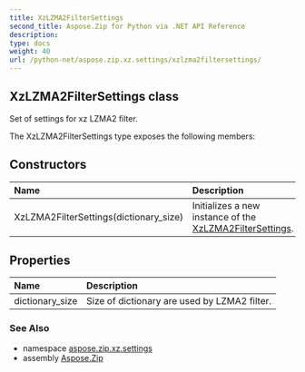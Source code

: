 ```yaml
---
title: XzLZMA2FilterSettings
second_title: Aspose.Zip for Python via .NET API Reference
description: 
type: docs
weight: 40
url: /python-net/aspose.zip.xz.settings/xzlzma2filtersettings/
---
```


## XzLZMA2FilterSettings class

Set of settings for xz LZMA2 filter.

The XzLZMA2FilterSettings type exposes the following members:
## Constructors
| Name | Description |
| :- | :- |
|XzLZMA2FilterSettings(dictionary_size)|Initializes a new instance of the [XzLZMA2FilterSettings](/zip/python-net/aspose.zip.xz.settings/xzlzma2filtersettings/).|
## Properties
| Name | Description |
| :- | :- |
|dictionary_size|Size of dictionary are used by LZMA2 filter.|

### See Also

* namespace [aspose.zip.xz.settings](/zip/python-net/aspose.zip.xz.settings/)
* assembly [Aspose.Zip](/zip/python-net/)

